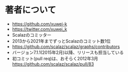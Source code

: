 # 著者について

- <https://github.com/xuwei-k>
- <https://twitter.com/xuwei_k>
- Scalazのコミッター
- 2013から2021年までずっとScalazのコミット数1位
 - <https://github.com/scalaz/scalaz/graphs/contributors>
 - バージョン7.1.1(2015年2月)以降、リリースも担当している
- 初コミット(pull req)は、おそらく2012年3月 <https://github.com/scalaz/scalaz/pull/83>
